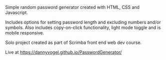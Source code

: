 Simple random password generator created with HTML, CSS and Javascript. 

Includes options for setting password length and excluding numbers and/or symbols. Also includes copy-on-click functionality, light mode toggle and is mobile responsive.

Solo project created as part of Scrimba front end web dev course.

Live at https://dannyvogel.github.io/PasswordGenerator/
